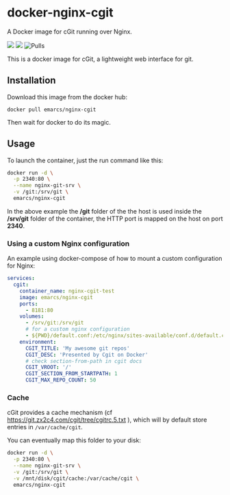 # docker-nginx-cgit

A Docker image for cGit running over Nginx.

[![](https://images.microbadger.com/badges/image/emarcs/nginx-cgit.svg)](https://microbadger.com/images/emarcs/nginx-cgit) [![](https://images.microbadger.com/badges/version/emarcs/nginx-cgit.svg)](https://hub.docker.com/repository/docker/emarcs/nginx-cgit) ![Pulls](https://img.shields.io/docker/pulls/emarcs/nginx-cgit.svg)

This is a docker image for cGit, a lightweight web interface for git.

## Installation

Download this image from the docker hub:

```shell
docker pull emarcs/nginx-cgit
```

Then wait for docker to do its magic.

## Usage

To launch the container, just the run command like this:

```sh
docker run -d \
  -p 2340:80 \
  --name nginx-git-srv \
  -v /git:/srv/git \
  emarcs/nginx-cgit
```

In the above example the **/git** folder of the the host
is used inside the **/srv/git** folder of the container,
the HTTP port is mapped on the host on port **2340**.

### Using a custom Nginx configuration

An example using docker-compose of how to mount a custom
configuration for Nginx:

```yml
services:
  cgit:
    container_name: nginx-cgit-test
    image: emarcs/nginx-cgit
    ports:
      - 8181:80
    volumes:
      - /srv/git:/srv/git
      # for a custom nginx configuration
      - ${PWD}/default.conf:/etc/nginx/sites-available/conf.d/default.conf
    environment:
      CGIT_TITLE: 'My awesome git repos'
      CGIT_DESC: 'Presented by Cgit on Docker'
      # check section-from-path in cgit docs
      CGIT_VROOT: '/'
      CGIT_SECTION_FROM_STARTPATH: 1
      CGIT_MAX_REPO_COUNT: 50
```

### Cache

cGit provides a cache mechanism (cf https://git.zx2c4.com/cgit/tree/cgitrc.5.txt ), which will
by default store entries in `/var/cache/cgit`.

You can eventually map this folder to your disk:
```sh
docker run -d \
  -p 2340:80 \
  --name nginx-git-srv \
  -v /git:/srv/git \
  -v /mnt/disk/cgit/cache:/var/cache/cgit \
  emarcs/nginx-cgit
```
